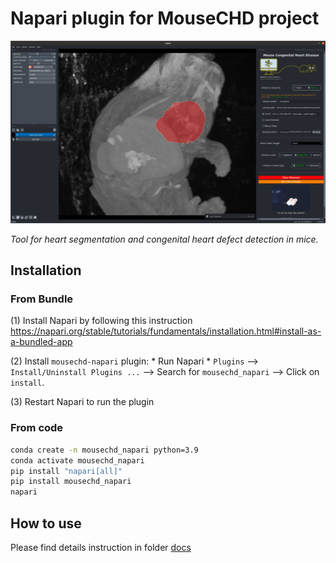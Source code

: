# Napari plugin for MouseCHD project

![](https://raw.githubusercontent.com/hnguyentt/mousechd-napari/master/assets/thumbnail.png)

*Tool for heart segmentation and congenital heart defect detection in mice.*

## Installation
### From Bundle
(1) Install Napari by following this instruction https://napari.org/stable/tutorials/fundamentals/installation.html#install-as-a-bundled-app

(2) Install `mousechd-napari` plugin:
    * Run Napari
    * `Plugins` --> `Install/Uninstall Plugins ...` --> Search for `mousechd_napari` --> Click on `install`.

(3) Restart Napari to run the plugin

### From code
```bash
conda create -n mousechd_napari python=3.9
conda activate mousechd_napari
pip install "napari[all]"
pip install mousechd_napari
napari
```

## How to use

Please find details instruction in folder [docs](https://github.com/hnguyentt/mousechd-napari/tree/master/docs)
